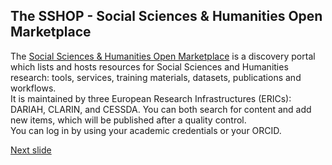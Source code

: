 ## The SSHOP - Social Sciences & Humanities Open Marketplace

The [Social Sciences & Humanities Open Marketplace](https://marketplace.sshopencloud.eu/) is a discovery portal which lists and hosts resources for Social Sciences and Humanities research: tools, services, training materials, datasets, publications and workflows.  
It is maintained by three European Research Infrastructures (ERICs): DARIAH, CLARIN, and CESSDA. You can both search for content and add new items, which will be published after a quality control.   
You can log in by using your academic credentials or your ORCID.

[Next slide](05.md)
